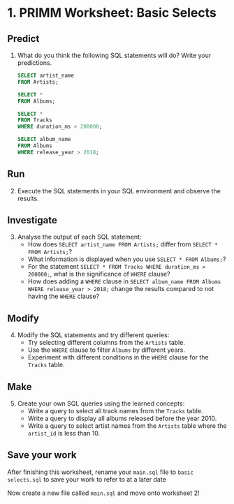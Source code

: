 # 1. PRIMM Worksheet: Basic Selects

## Predict

1. What do you think the following SQL statements will do? Write your predictions.

   ```SQL
   SELECT artist_name 
   FROM Artists;
   ```

   ```SQL
   SELECT * 
   FROM Albums;
   ```

   ```SQL
   SELECT * 
   FROM Tracks 
   WHERE duration_ms > 200000;
   ```

   ```SQL
   SELECT album_name 
   FROM Albums 
   WHERE release_year > 2018;
   ```

## Run

2. Execute the SQL statements in your SQL environment and observe the results.

## Investigate

3. Analyse the output of each SQL statement:
   - How does `SELECT artist_name FROM Artists;` differ from `SELECT * FROM Artists;`?
   - What information is displayed when you use `SELECT * FROM Albums;`?
   - For the statement `SELECT * FROM Tracks WHERE duration_ms > 200000;`, what is the significance of `WHERE` clause?
   - How does adding a `WHERE` clause in `SELECT album_name FROM Albums WHERE release_year > 2018;` change the results compared to not having the `WHERE` clause?

## Modify

4. Modify the SQL statements and try different queries:
   - Try selecting different columns from the `Artists` table.
   - Use the `WHERE` clause to filter `Albums` by different years.
   - Experiment with different conditions in the `WHERE` clause for the `Tracks` table.

## Make

5. Create your own SQL queries using the learned concepts:
   - Write a query to select all track names from the `Tracks` table.
   - Write a query to display all albums released before the year 2010.
   - Write a query to select artist names from the `Artists` table where the `artist_id` is less than 10.

## Save your work
After finishing this worksheet, rename your `main.sql` file to `basic selects.sql` to save your work to refer to at a later date

Now create a new file called `main.sql` and move onto worksheet 2!